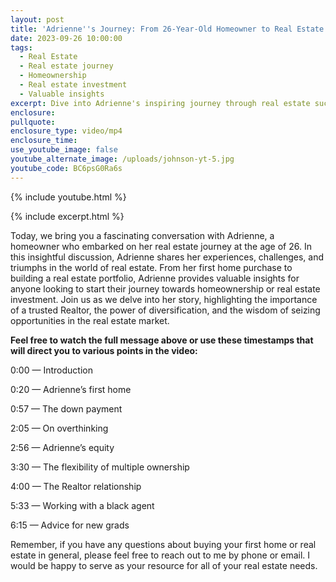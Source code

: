 ```yaml
---
layout: post
title: 'Adrienne''s Journey: From 26-Year-Old Homeowner to Real Estate Investor'
date: 2023-09-26 10:00:00
tags:
  - Real Estate
  - Real estate journey
  - Homeownership
  - Real estate investment
  - Valuable insights
excerpt: Dive into Adrienne's inspiring journey through real estate success.
enclosure:
pullquote:
enclosure_type: video/mp4
enclosure_time:
use_youtube_image: false
youtube_alternate_image: /uploads/johnson-yt-5.jpg
youtube_code: BC6psG0Ra6s
---
```

{% include youtube.html %}

{% include excerpt.html %}

Today, we bring you a fascinating conversation with Adrienne, a homeowner who embarked on her real estate journey at the age of 26. In this insightful discussion, Adrienne shares her experiences, challenges, and triumphs in the world of real estate. From her first home purchase to building a real estate portfolio, Adrienne provides valuable insights for anyone looking to start their journey towards homeownership or real estate investment. Join us as we delve into her story, highlighting the importance of a trusted Realtor, the power of diversification, and the wisdom of seizing opportunities in the real estate market.

**Feel free to watch the full message above or use these timestamps that will direct you to various points in the video:**

0:00 — Introduction

0:20 — Adrienne’s first home

0:57 — The down payment

2:05 — On overthinking

2:56 — Adrienne’s equity

3:30 — The flexibility of multiple ownership

4:00 — The Realtor relationship

5:33 — Working with a black agent

6:15 — Advice for new grads

Remember, if you have any questions about buying your first home or real estate in general, please feel free to reach out to me by phone or email. I would be happy to serve as your resource for all of your real estate needs.